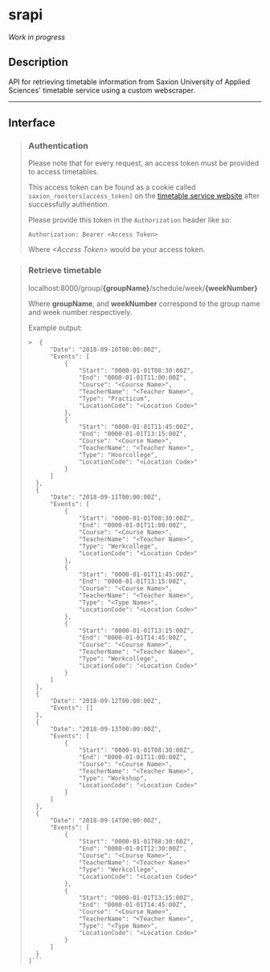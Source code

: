# srapi
_Work in progress_
## Description
API for retrieving timetable information from Saxion University of Applied Sciences' timetable service using a custom webscraper.

---
## Interface
>### Authentication
>Please note that for every request, an access token must be provided to access timetables.
>
>This access token can be found as a cookie called `saxion_roosters[access_token]` on the [timetable service website](https://roosters.saxion.nl) after successfully authention.
>
>Please provide this token in the `Authorization` header like so:
>```
>Authorization: Bearer <Access Token>
>```
>Where _\<Access Token\>_ would be your access token.

>### Retrieve timetable
>localhost:8000/group/**{groupName}**/schedule/week/**{weekNumber}**
>
>Where **groupName**, and **weekNumber** correspond to the group name and week number respectively.
>
>Example output:
>```[
>>	{
> 		"Date": "2018-09-10T00:00:00Z",
>		"Events": [
>			{
>				"Start": "0000-01-01T08:30:00Z",
>				"End": "0000-01-01T11:00:00Z",
>				"Course": "<Course Name>",
>				"TeacherName": "<Teacher Name>",
>				"Type": "Practicum",
>				"LocationCode": "<Location Code>"
>			},
>			{
>				"Start": "0000-01-01T11:45:00Z",
>				"End": "0000-01-01T13:15:00Z",
>				"Course": "<Course Name>",
>				"TeacherName": "<Teacher Name>",
>				"Type": "Hoorcollege",
>				"LocationCode": "<Location Code>"
>			}
>		]
>	},
>	{
>		"Date": "2018-09-11T00:00:00Z",
>		"Events": [
>			{
>				"Start": "0000-01-01T08:30:00Z",
>				"End": "0000-01-01T11:00:00Z",
>				"Course": "<Course Name>",
>				"TeacherName": "<Teacher Name>",
>				"Type": "Werkcollege",
>				"LocationCode": "<Location Code>"
>			},
>			{
>				"Start": "0000-01-01T11:45:00Z",
>				"End": "0000-01-01T13:15:00Z",
>				"Course": "<Course Name>",
>				"TeacherName": "<Teacher Name>",
>				"Type": "<Type Name>",
>				"LocationCode": "<Location Code>"
>			},
>			{
>				"Start": "0000-01-01T13:15:00Z",
>				"End": "0000-01-01T14:45:00Z",
>				"Course": "<Course Name>",
>				"TeacherName": "<Teacher Name>",
>				"Type": "Werkcollege",
>				"LocationCode": "<Location Code>"
>			}
>		]
>	},
>	{
>		"Date": "2018-09-12T00:00:00Z",
>		"Events": []
>	},
>	{
>		"Date": "2018-09-13T00:00:00Z",
>		"Events": [
>			{
>				"Start": "0000-01-01T08:30:00Z",
>				"End": "0000-01-01T11:00:00Z",
>				"Course": "<Course Name>",
>				"TeacherName": "<Teacher Name>",
>				"Type": "Workshop",
>				"LocationCode": "<Location Code>"
>			}
>		]
>	},
>	{
>		"Date": "2018-09-14T00:00:00Z",
>		"Events": [
>			{
>				"Start": "0000-01-01T08:30:00Z",
>				"End": "0000-01-01T12:30:00Z",
>				"Course": "<Course Name>",
>				"TeacherName": "<Teacher Name>"
>				"Type": "Werkcollege",
>				"LocationCode": "<Location Code>"
>			},
>			{
>				"Start": "0000-01-01T13:15:00Z",
>				"End": "0000-01-01T14:45:00Z",
>				"Course": "<Course Name>",
>				"TeacherName": "<Teacher Name>",
>				"Type": "<Type Name>",
>				"LocationCode": "<Location Code>"
>			}
>		]
>	}
>]```
>